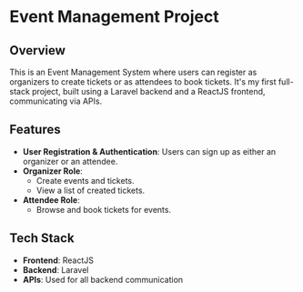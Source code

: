 # Event Management Project

## Overview

This is an Event Management System where users can register as organizers to create tickets or as attendees to book tickets. It's my first full-stack project, built using a Laravel backend and a ReactJS frontend, communicating via APIs.

## Features

- **User Registration & Authentication**: Users can sign up as either an organizer or an attendee.
- **Organizer Role**:
  - Create events and tickets.
  - View a list of created tickets.
- **Attendee Role**:
  - Browse and book tickets for events.

## Tech Stack

- **Frontend**: ReactJS
- **Backend**: Laravel
- **APIs**: Used for all backend communication
